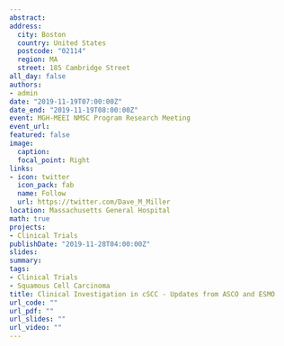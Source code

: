 ```yaml
---
abstract:
address:
  city: Boston
  country: United States
  postcode: "02114"
  region: MA
  street: 185 Cambridge Street
all_day: false
authors: 
- admin
date: "2019-11-19T07:00:00Z"
date_end: "2019-11-19T08:00:00Z"
event: MGH-MEEI NMSC Program Research Meeting
event_url: 
featured: false
image:
  caption: 
  focal_point: Right
links:
- icon: twitter
  icon_pack: fab
  name: Follow
  url: https://twitter.com/Dave_M_Miller
location: Massachusetts General Hospital
math: true
projects:
- Clinical Trials 
publishDate: "2019-11-28T04:00:00Z"
slides:  
summary: 
tags:
- Clinical Trials
- Squamous Cell Carcinoma
title: Clinical Investigation in cSCC - Updates from ASCO and ESMO
url_code: ""
url_pdf: ""
url_slides: ""
url_video: ""
---
```

